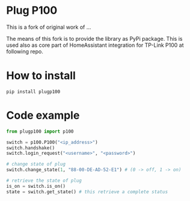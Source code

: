# Plug P100
This is a fork of original work of ...

The means of this fork is to provide the library as PyPi package. 
This is used also as core part of HomeAssistant integration for TP-Link P100 at following repo.

# How to install
```pip install plugp100```

# Code example
```python
from plugp100 import p100

switch = p100.P100("<ip_address>")
switch.handshake()
switch.login_request("<username>", "<password>")

# change state of plug
switch.change_state(1, "88-00-DE-AD-52-E1") # (0 -> off, 1 -> on)

# retrieve the state of plug
is_on = switch.is_on()
state = switch.get_state() # this retrieve a complete status
```

